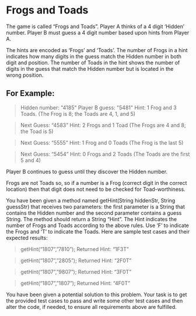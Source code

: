 # Frogs and Toads
The game is called “Frogs and Toads”. Player A thinks of a 4 digit ‘Hidden’ number. Player B must guess a 4 digit number based upon hints from Player A. 

The hints are encoded as ‘Frogs’ and ‘Toads’. The number of Frogs in a hint indicates how many digits in the guess match the Hidden number in both digit and position. The number of Toads in the hint shows the number of digits in the guess that match the Hidden number but is located in the wrong position. 

## For Example:
> Hidden number: "4185"
Player B guess: "5481"
Hint: 1 Frog and 3 Toads. (The Frog is 8; the Toads are 4, 1, and 5)

> Next Guess: “4583”
Hint:  2 Frogs and 1 Toad (The Frogs are 4 and 8; the Toad is 5)

> Next Guess: “5555”
Hint: 1 Frog and 0 Toads (The Frog is the last 5)

> Next Guess: “5454”
Hint: 0 Frogs and 2 Toads (The Toads are the first 5 and 4)

Player B continues to guess until they discover the Hidden number.

Frogs are not Toads so, so if a number is a Frog (correct digit in the correct location) then that digit does not need to be checked for Toad-worthiness.

You have been given a method named getHint(String hiddenStr, String guessStr)  that receives two parameters: the first parameter is a String that contains the Hidden number and the second parameter contains a guess String. The method should return a String “Hint”. The Hint indicates the number of Frogs and Toads according to the above rules. Use ‘F’ to indicate the Frogs and ‘T’ to indicate the Toads. Here are sample test cases and their expected results:

> getHint(“1807”,”7810”);
	Returned Hint: “1F3T”

> getHint(“1807”,”2805”);
	Returned Hint: “2F0T”

> getHint(“1807”,”9807”);
	Returned Hint: “3F0T”

> getHint(“1807”,”1807”);
	Returned Hint: “4F0T”

You have been given a potential solution to this problem. Your task is to get the provided test cases to pass and write some other test cases and then alter the code, if needed, to ensure all requirements above are fulfilled.